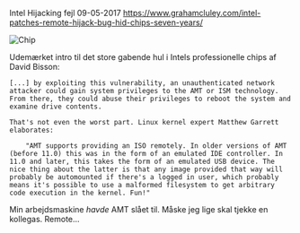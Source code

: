 Intel Hijacking fejl
09-05-2017
https://www.grahamcluley.com/intel-patches-remote-hijack-bug-hid-chips-seven-years/

![Chip](http://static.logiskhave.dk/20170509_chip.jpg)

Udemærket intro til det store gabende hul i Intels professionelle chips af David Bisson:

    [...] by exploiting this vulnerability, an unauthenticated network attacker could gain system privileges to the AMT or ISM technology. From there, they could abuse their privileges to reboot the system and examine drive contents.

    That's not even the worst part. Linux kernel expert Matthew Garrett elaborates:

        "AMT supports providing an ISO remotely. In older versions of AMT (before 11.0) this was in the form of an emulated IDE controller. In 11.0 and later, this takes the form of an emulated USB device. The nice thing about the latter is that any image provided that way will probably be automounted if there's a logged in user, which probably means it's possible to use a malformed filesystem to get arbitrary code execution in the kernel. Fun!"

Min arbejdsmaskine _havde_ AMT slået til. Måske jeg lige skal tjekke en kollegas. Remote...
